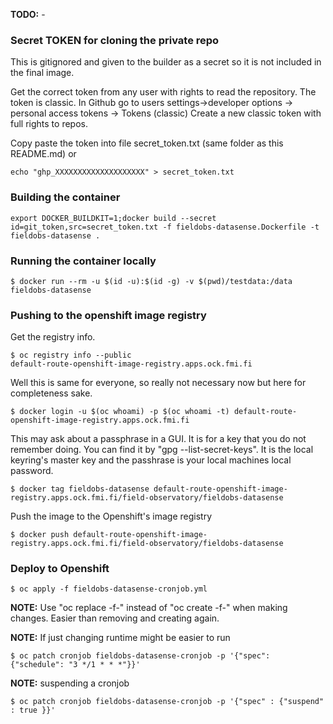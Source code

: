 **TODO:** -

### Secret TOKEN for cloning the private repo

This is gitignored and given to the builder as a secret so it is not included in the final image. 

Get the correct token from any user with rights to read the repository. 
The token is classic. 
In Github go to users settings->developer options -> personal access tokens -> Tokens (classic)
Create a new classic token with full rights to repos.

Copy paste the token into file secret_token.txt (same folder as this README.md) or
 
    echo "ghp_XXXXXXXXXXXXXXXXXXXX" > secret_token.txt

### Building the container

    export DOCKER_BUILDKIT=1;docker build --secret id=git_token,src=secret_token.txt -f fieldobs-datasense.Dockerfile -t fieldobs-datasense .

### Running the container locally

    $ docker run --rm -u $(id -u):$(id -g) -v $(pwd)/testdata:/data fieldobs-datasense

### Pushing to the openshift image registry
Get the registry info.

    $ oc registry info --public
    default-route-openshift-image-registry.apps.ock.fmi.fi

Well this is same for everyone, so really not necessary now but here for completeness sake.

    $ docker login -u $(oc whoami) -p $(oc whoami -t) default-route-openshift-image-registry.apps.ock.fmi.fi

This may ask about a passphrase in a GUI. It is for a key that you do not remember doing. 
You can find it by "gpg --list-secret-keys". 
It is the local keyring's master key and the passhrase is your local machines local password.

    $ docker tag fieldobs-datasense default-route-openshift-image-registry.apps.ock.fmi.fi/field-observatory/fieldobs-datasense

Push the image to the Openshift's image registry

    $ docker push default-route-openshift-image-registry.apps.ock.fmi.fi/field-observatory/fieldobs-datasense

### Deploy to Openshift

    $ oc apply -f fieldobs-datasense-cronjob.yml

**NOTE:** Use "oc replace -f-" instead of "oc create -f-" when making changes. Easier than removing and creating again.

**NOTE:** If just changing runtime might be easier to run 

    $ oc patch cronjob fieldobs-datasense-cronjob -p '{"spec": {"schedule": "3 */1 * * *"}}'

**NOTE:** suspending a cronjob

    $ oc patch cronjob fieldobs-datasense-cronjob -p '{"spec" : {"suspend" : true }}'

